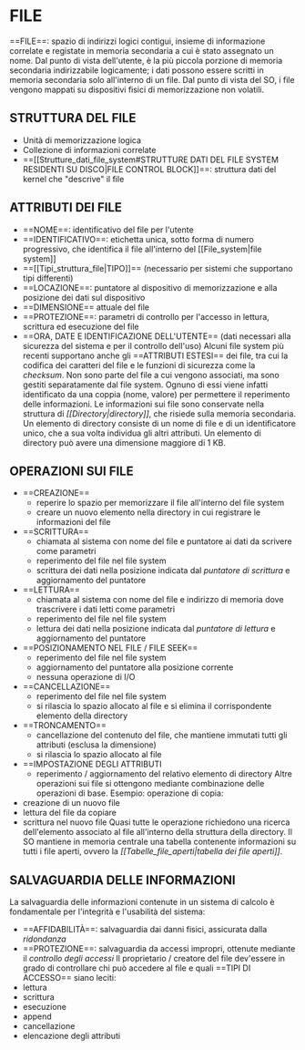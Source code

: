 # FILE
==FILE==: spazio di indirizzi logici contigui, insieme di informazione correlate e registate in memoria secondaria a cui è stato assegnato un nome.
Dal punto di vista dell'utente, è la più piccola porzione di memoria secondaria indirizzabile logicamente; i dati possono essere scritti in memoria secondaria solo all'interno di un file.
Dal punto di vista del SO, i file vengono mappati su dispositivi fisici di memorizzazione non volatili.

## STRUTTURA DEL FILE
- Unità di memorizzazione logica
- Collezione di informazioni correlate
- ==[[Strutture_dati_file_system#STRUTTURE DATI DEL FILE SYSTEM RESIDENTI SU DISCO|FILE CONTROL BLOCK]]==: struttura dati del kernel che "descrive" il file

## ATTRIBUTI DEI FILE
- ==NOME==: identificativo del file per l'utente
- ==IDENTIFICATIVO==: etichetta unica, sotto forma di numero progressivo, che identifica il file all'interno del [[File_system|file system]]
- ==[[Tipi_struttura_file|TIPO]]== (necessario per sistemi che supportano tipi differenti)
- ==LOCAZIONE==: puntatore al dispositivo di memorizzazione e alla posizione dei dati sul dispositivo
- ==DIMENSIONE== attuale del file
- ==PROTEZIONE==: parametri di controllo per l'accesso in lettura, scrittura ed esecuzione del file
- ==ORA, DATE E IDENTIFICAZIONE DELL'UTENTE== (dati necessari alla sicurezza del sistema e per il controllo dell'uso)
Alcuni file system più recenti supportano anche gli ==ATTRIBUTI ESTESI== dei file, tra cui la codifica dei caratteri del file e le funzioni di sicurezza come la _checksum_. Non sono parte del file a cui vengono associati, ma sono gestiti separatamente dal file system. Ognuno di essi viene infatti identificato da una coppia (nome, valore) per permettere il reperimento delle informazioni.
Le informazioni sui file sono conservate nella struttura di _[[Directory|directory]]_, che risiede sulla memoria secondaria. Un elemento di directory consiste di un nome di file e di un identificatore unico, che a sua volta individua gli altri attributi. Un elemento di directory può avere una dimensione maggiore di 1 KB.

## OPERAZIONI SUI FILE
- ==CREAZIONE==
	- reperire lo spazio per memorizzare il file all'interno del file system
	- creare un nuovo elemento nella directory in cui registrare le informazioni del file
- ==SCRITTURA==
	- chiamata al sistema con nome del file e puntatore ai dati da scrivere come parametri
	- reperimento del file nel file system
	- scrittura dei dati nella posizione indicata dal _puntatore di scrittura_ e aggiornamento del puntatore
- ==LETTURA==
	- chiamata al sistema con nome del file e indirizzo di memoria dove trascrivere i dati letti come parametri
	- reperimento del file nel file system
	- lettura dei dati nella posizione indicata dal _puntatore di lettura_ e aggiornamento del puntatore
- ==POSIZIONAMENTO NEL FILE / FILE SEEK==
	- reperimento del file nel file system
	- aggiornamento del puntatore alla posizione corrente
	- nessuna operazione di I/O
- ==CANCELLAZIONE==
	- reperimento del file nel file system
	- si rilascia lo spazio allocato al file e si elimina il corrispondente elemento della directory
- ==TRONCAMENTO==
	- cancellazione del contenuto del file, che mantiene immutati tutti gli attributi (esclusa la dimensione)
	- si rilascia lo spazio allocato al file
- ==IMPOSTAZIONE DEGLI ATTRIBUTI
	- reperimento / aggiornamento del relativo elemento di directory
Altre operazioni sui file si ottengono mediante combinazione delle operazioni di base. Esempio: operazione di copia:
- creazione di un nuovo file
- lettura del file da copiare
- scrittura nel nuovo file
Quasi tutte le operazione richiedono una ricerca dell'elemento associato al file all'interno della struttura della directory. Il SO mantiene in memoria centrale una tabella contenente informazioni su tutti i file aperti, ovvero la _[[Tabelle_file_aperti|tabella dei file aperti]]_.

## SALVAGUARDIA DELLE INFORMAZIONI
La salvaguardia delle informazioni contenute in un sistema di calcolo è fondamentale per l'integrità e l'usabilità del sistema:
- ==AFFIDABILITÀ==: salvaguardia dai danni fisici, assicurata dalla _ridondanza_
- ==PROTEZIONE==: salvaguardia da accessi impropri, ottenute mediante il _controllo degli accessi_
Il proprietario / creatore del file dev'essere in grado di controllare chi può accedere al file e quali ==TIPI DI ACCESSO== siano leciti:
- lettura
- scrittura
- esecuzione
- append
- cancellazione
- elencazione degli attributi